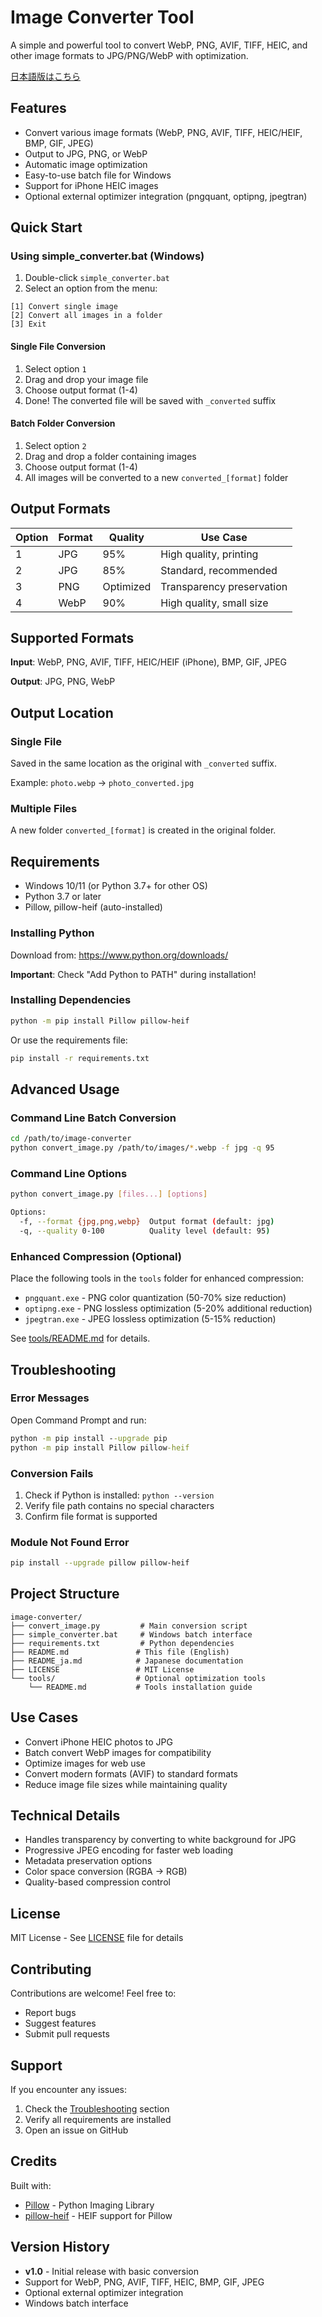 # Image Converter Tool

A simple and powerful tool to convert WebP, PNG, AVIF, TIFF, HEIC, and other image formats to JPG/PNG/WebP with optimization.

[日本語版はこちら](README_ja.md)

## Features

- Convert various image formats (WebP, PNG, AVIF, TIFF, HEIC/HEIF, BMP, GIF, JPEG)
- Output to JPG, PNG, or WebP
- Automatic image optimization
- Easy-to-use batch file for Windows
- Support for iPhone HEIC images
- Optional external optimizer integration (pngquant, optipng, jpegtran)

## Quick Start

### Using simple_converter.bat (Windows)

1. Double-click `simple_converter.bat`
2. Select an option from the menu:

```
[1] Convert single image
[2] Convert all images in a folder
[3] Exit
```

#### Single File Conversion

1. Select option `1`
2. Drag and drop your image file
3. Choose output format (1-4)
4. Done! The converted file will be saved with `_converted` suffix

#### Batch Folder Conversion

1. Select option `2`
2. Drag and drop a folder containing images
3. Choose output format (1-4)
4. All images will be converted to a new `converted_[format]` folder

## Output Formats

| Option | Format | Quality | Use Case |
|--------|--------|---------|----------|
| 1 | JPG | 95% | High quality, printing |
| 2 | JPG | 85% | Standard, recommended |
| 3 | PNG | Optimized | Transparency preservation |
| 4 | WebP | 90% | High quality, small size |

## Supported Formats

**Input**: WebP, PNG, AVIF, TIFF, HEIC/HEIF (iPhone), BMP, GIF, JPEG

**Output**: JPG, PNG, WebP

## Output Location

### Single File
Saved in the same location as the original with `_converted` suffix.

Example: `photo.webp` → `photo_converted.jpg`

### Multiple Files
A new folder `converted_[format]` is created in the original folder.

## Requirements

- Windows 10/11 (or Python 3.7+ for other OS)
- Python 3.7 or later
- Pillow, pillow-heif (auto-installed)

### Installing Python

Download from: https://www.python.org/downloads/

**Important**: Check "Add Python to PATH" during installation!

### Installing Dependencies

```bash
python -m pip install Pillow pillow-heif
```

Or use the requirements file:

```bash
pip install -r requirements.txt
```

## Advanced Usage

### Command Line Batch Conversion

```bash
cd /path/to/image-converter
python convert_image.py /path/to/images/*.webp -f jpg -q 95
```

### Command Line Options

```bash
python convert_image.py [files...] [options]

Options:
  -f, --format {jpg,png,webp}  Output format (default: jpg)
  -q, --quality 0-100          Quality level (default: 95)
```

### Enhanced Compression (Optional)

Place the following tools in the `tools` folder for enhanced compression:

- `pngquant.exe` - PNG color quantization (50-70% size reduction)
- `optipng.exe` - PNG lossless optimization (5-20% additional reduction)
- `jpegtran.exe` - JPEG lossless optimization (5-15% reduction)

See [tools/README.md](tools/README.md) for details.

## Troubleshooting

### Error Messages

Open Command Prompt and run:

```cmd
python -m pip install --upgrade pip
python -m pip install Pillow pillow-heif
```

### Conversion Fails

1. Check if Python is installed: `python --version`
2. Verify file path contains no special characters
3. Confirm file format is supported

### Module Not Found Error

```bash
pip install --upgrade pillow pillow-heif
```

## Project Structure

```
image-converter/
├── convert_image.py         # Main conversion script
├── simple_converter.bat     # Windows batch interface
├── requirements.txt         # Python dependencies
├── README.md               # This file (English)
├── README_ja.md            # Japanese documentation
├── LICENSE                 # MIT License
└── tools/                  # Optional optimization tools
    └── README.md           # Tools installation guide
```

## Use Cases

- Convert iPhone HEIC photos to JPG
- Batch convert WebP images for compatibility
- Optimize images for web use
- Convert modern formats (AVIF) to standard formats
- Reduce image file sizes while maintaining quality

## Technical Details

- Handles transparency by converting to white background for JPG
- Progressive JPEG encoding for faster web loading
- Metadata preservation options
- Color space conversion (RGBA → RGB)
- Quality-based compression control

## License

MIT License - See [LICENSE](LICENSE) file for details

## Contributing

Contributions are welcome! Feel free to:
- Report bugs
- Suggest features
- Submit pull requests

## Support

If you encounter any issues:
1. Check the [Troubleshooting](#troubleshooting) section
2. Verify all requirements are installed
3. Open an issue on GitHub

## Credits

Built with:
- [Pillow](https://python-pillow.org/) - Python Imaging Library
- [pillow-heif](https://github.com/bigcat88/pillow_heif) - HEIF support for Pillow

## Version History

- **v1.0** - Initial release with basic conversion
- Support for WebP, PNG, AVIF, TIFF, HEIC, BMP, GIF, JPEG
- Optional external optimizer integration
- Windows batch interface
